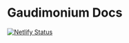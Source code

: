 # Gaudimonium Docs

[![Netlify Status](https://api.netlify.com/api/v1/badges/f871ea23-f28e-445a-8bd7-8db1f33e3c2f/deploy-status)](https://app.netlify.com/sites/gaudimonium-docs-b4c0bb/deploys)
